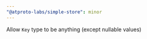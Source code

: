```yaml
---
"@atproto-labs/simple-store": minor
---
```


Allow `Key` type to be anything (except nullable values)
